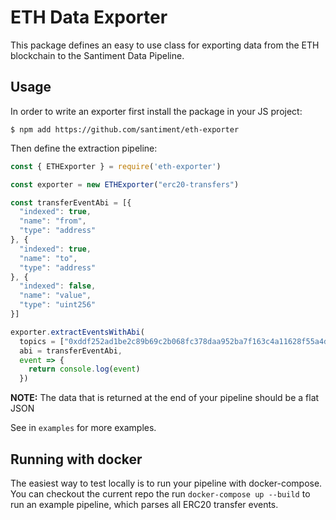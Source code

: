 # ETH Data Exporter

This package defines an easy to use class for exporting data from the ETH blockchain to the Santiment Data Pipeline.

## Usage

In order to write an exporter first install the package in your JS project:

```
$ npm add https://github.com/santiment/eth-exporter
```

Then define the extraction pipeline:

```js
const { ETHExporter } = require('eth-exporter')

const exporter = new ETHExporter("erc20-transfers")

const transferEventAbi = [{
  "indexed": true,
  "name": "from",
  "type": "address"
}, {
  "indexed": true,
  "name": "to",
  "type": "address"
}, {
  "indexed": false,
  "name": "value",
  "type": "uint256"
}]

exporter.extractEventsWithAbi(
  topics = ["0xddf252ad1be2c89b69c2b068fc378daa952ba7f163c4a11628f55a4df523b3ef"],
  abi = transferEventAbi,
  event => {
    return console.log(event)
  })
```

**NOTE:** The data that is returned at the end of your pipeline should be a flat JSON

See in `examples` for more examples.

## Running with docker

The easiest way to test locally is to run your pipeline with docker-compose. You can checkout the current repo the run `docker-compose up --build` to run an example pipeline, which parses all ERC20 transfer events.